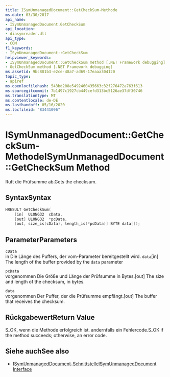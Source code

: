 ```yaml
---
title: ISymUnmanagedDocument::GetCheckSum-Methode
ms.date: 03/30/2017
api_name:
- ISymUnmanagedDocument.GetCheckSum
api_location:
- diasymreader.dll
api_type:
- COM
f1_keywords:
- ISymUnmanagedDocument::GetCheckSum
helpviewer_keywords:
- ISymUnmanagedDocument::GetCheckSum method [.NET Framework debugging]
- GetCheckSum method [.NET Framework debugging]
ms.assetid: 9bc881b3-e2ce-48a7-ad69-17eaaa304120
topic_type:
- apiref
ms.openlocfilehash: 543bd208e5492460435663c32f276472a763f613
ms.sourcegitcommit: 7b1497c1927cb449cefd313bc5126ae37df30746
ms.translationtype: MT
ms.contentlocale: de-DE
ms.lasthandoff: 05/16/2020
ms.locfileid: "83441096"
---
```

# <a name="isymunmanageddocumentgetchecksum-method"></a><span data-ttu-id="4e60b-102">ISymUnmanagedDocument::GetCheckSum-Methode</span><span class="sxs-lookup"><span data-stu-id="4e60b-102">ISymUnmanagedDocument::GetCheckSum Method</span></span>
<span data-ttu-id="4e60b-103">Ruft die Prüfsumme ab.</span><span class="sxs-lookup"><span data-stu-id="4e60b-103">Gets the checksum.</span></span>  
  
## <a name="syntax"></a><span data-ttu-id="4e60b-104">Syntax</span><span class="sxs-lookup"><span data-stu-id="4e60b-104">Syntax</span></span>  
  
```cpp  
HRESULT GetCheckSum(  
    [in]  ULONG32  cData,  
    [out] ULONG32  *pcData,  
    [out, size_is(cData), length_is(*pcData)] BYTE data[]);  
```  
  
## <a name="parameters"></a><span data-ttu-id="4e60b-105">Parameter</span><span class="sxs-lookup"><span data-stu-id="4e60b-105">Parameters</span></span>  
 `cData`  
 <span data-ttu-id="4e60b-106">in Die Länge des Puffers, der vom-Parameter bereitgestellt wird. `data`</span><span class="sxs-lookup"><span data-stu-id="4e60b-106">[in] The length of the buffer provided by the `data` parameter</span></span>  
  
 `pcData`  
 <span data-ttu-id="4e60b-107">vorgenommen Die Größe und Länge der Prüfsumme in Bytes.</span><span class="sxs-lookup"><span data-stu-id="4e60b-107">[out] The size and length of the checksum, in bytes.</span></span>  
  
 `data`  
 <span data-ttu-id="4e60b-108">vorgenommen Der Puffer, der die Prüfsumme empfängt.</span><span class="sxs-lookup"><span data-stu-id="4e60b-108">[out] The buffer that receives the checksum.</span></span>  
  
## <a name="return-value"></a><span data-ttu-id="4e60b-109">Rückgabewert</span><span class="sxs-lookup"><span data-stu-id="4e60b-109">Return Value</span></span>  
 <span data-ttu-id="4e60b-110">S_OK, wenn die Methode erfolgreich ist. andernfalls ein Fehlercode.</span><span class="sxs-lookup"><span data-stu-id="4e60b-110">S_OK if the method succeeds; otherwise, an error code.</span></span>  
  
## <a name="see-also"></a><span data-ttu-id="4e60b-111">Siehe auch</span><span class="sxs-lookup"><span data-stu-id="4e60b-111">See also</span></span>

- [<span data-ttu-id="4e60b-112">ISymUnmanagedDocument-Schnittstelle</span><span class="sxs-lookup"><span data-stu-id="4e60b-112">ISymUnmanagedDocument Interface</span></span>](isymunmanageddocument-interface.md)
